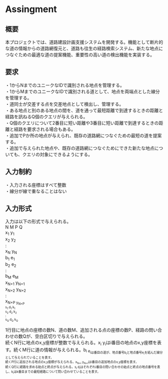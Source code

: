 # Assingment

## 概要
本プロジェクトでは、道路建設計画支援システムを開発する。機能として断片的な道の情報からの道路網復元と、道路も往生の経路検索システム、新たな地点につなぐための最適な道の提案機能、重要性の高い道の検出機能を実装する。  

## 要求
・1からNまでのユニークなIDで識別される地点を管理する。  
・1からMまでのユニークなIDで識別される道として、地点を両端点とした線分を管理する。  
・道同士が交差する点を交差地点として検出し、管理する。  
・ある地点と別のある地点の間を、道を通って最短距離で到達するときの距離と経路を訊ねるQ個のクエリが与えられる。  
・Q個のクエリについて2番目に短い距離や3番目に短い距離で到達するときの距離と経路を要求される場合もある。  
・追加でPか所の地点が与えられ、既存の道路網につなぐための最短の道を提案する。  
・追加で与えられた地点や、既存の道路網につなぐためにできた新たな地点についても、クエリの対象にできるようにする。  

## 入力制約
・入力される座標はすべて整数  
・線分が線で重なることはない  

## 入力形式
入力は以下の形式で与えられる。  
N M P Q  
x<sub>1</sub> y<sub>1</sub>  
x<sub>2</sub> y<sub>2</sub>  
:  
x<sub>N</sub> y<sub>N</sub>  
b<sub>1</sub> e<sub>1</sub>  
b<sub>2</sub> e<sub>2</sub>  
:  
b<sub>M</sub> e<sub>M</sub>  
x<sub>N+1</sub> y<sub>N+1</sub>  
x<sub>N+2</sub> y<sub>N+2</sub>  
:  
x<sub>N+P y<sub>N+P  
s<sub>1</sub> d<sub>1</sub> k<sub>1</sub>  
s<sub>2</sub> d<sub>2</sub> k<sub>2</sub>  
:  
s<sub>Q</sub> d<sub>Q</sub> k<sub>Q</sub>  

1行目に地点の座標の数N、道の数M、追加される点の座標の数P、経路の問い合わせの数Qが、空白区切りで与えられる。  
続くN行に地点のx,y座標が整数で与えられる。x<sub>i</sub> y<sub>i</sub>はi番目の地点のx,y座標を表す。続くM行に道の情報が与えられる。b<sub>i e<sub>iは番目の道が、地点番号b<sub>i</sub>と地点番号e<sub>i</sub>を結んだ線分として与えられていることを表す。  
続くP行に追加される地点のx,y座標が与えられる。x<sub>N+i</sub> y<sub>N+i</sub>はi番目の追加地点のx,y座標を表す。  
続くQ行に経路を求める始点と終点が与えられる。s<sub>i</sub> d<sub>i</sub>はそれぞれi番目の問い合わせの始点と終点の地点番号を表し、k<sub>i</sub>はk番目までの最短経路について問い合わせていることを表す。  
